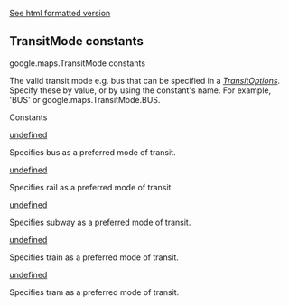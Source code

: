 [See html formatted version](https://huasofoundries.github.io/google-maps-documentation/TransitMode.html)

TransitMode constants
---------------------

google.maps.TransitMode constants

The valid transit mode e.g. bus that can be specified in a _[TransitOptions](#TransitOptions)_. Specify these by value, or by using the constant's name. For example, 'BUS' or google.maps.TransitMode.BUS.

Constants

[undefined](#TransitMode.BUS)

Specifies bus as a preferred mode of transit.

[undefined](#TransitMode.RAIL)

Specifies rail as a preferred mode of transit.

[undefined](#TransitMode.SUBWAY)

Specifies subway as a preferred mode of transit.

[undefined](#TransitMode.TRAIN)

Specifies train as a preferred mode of transit.

[undefined](#TransitMode.TRAM)

Specifies tram as a preferred mode of transit.